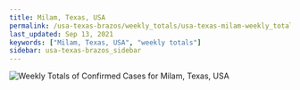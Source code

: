 ```yaml
---
title: Milam, Texas, USA
permalink: /usa-texas-brazos/weekly_totals/usa-texas-milam-weekly_totals.html
last_updated: Sep 13, 2021
keywords: ["Milam, Texas, USA", "weekly totals"]
sidebar: usa-texas-brazos_sidebar
---
```


![Weekly Totals of Confirmed Cases for Milam, Texas, USA](/covid_tracker/images/graphs/usa-texas-milam-weekly_totals_graph.png)
